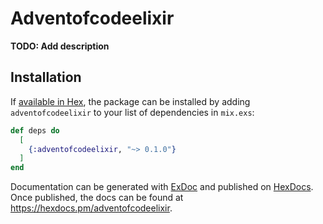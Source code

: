 # Adventofcodeelixir

**TODO: Add description**

## Installation

If [available in Hex](https://hex.pm/docs/publish), the package can be installed
by adding `adventofcodeelixir` to your list of dependencies in `mix.exs`:

```elixir
def deps do
  [
    {:adventofcodeelixir, "~> 0.1.0"}
  ]
end
```

Documentation can be generated with [ExDoc](https://github.com/elixir-lang/ex_doc)
and published on [HexDocs](https://hexdocs.pm). Once published, the docs can
be found at <https://hexdocs.pm/adventofcodeelixir>.

